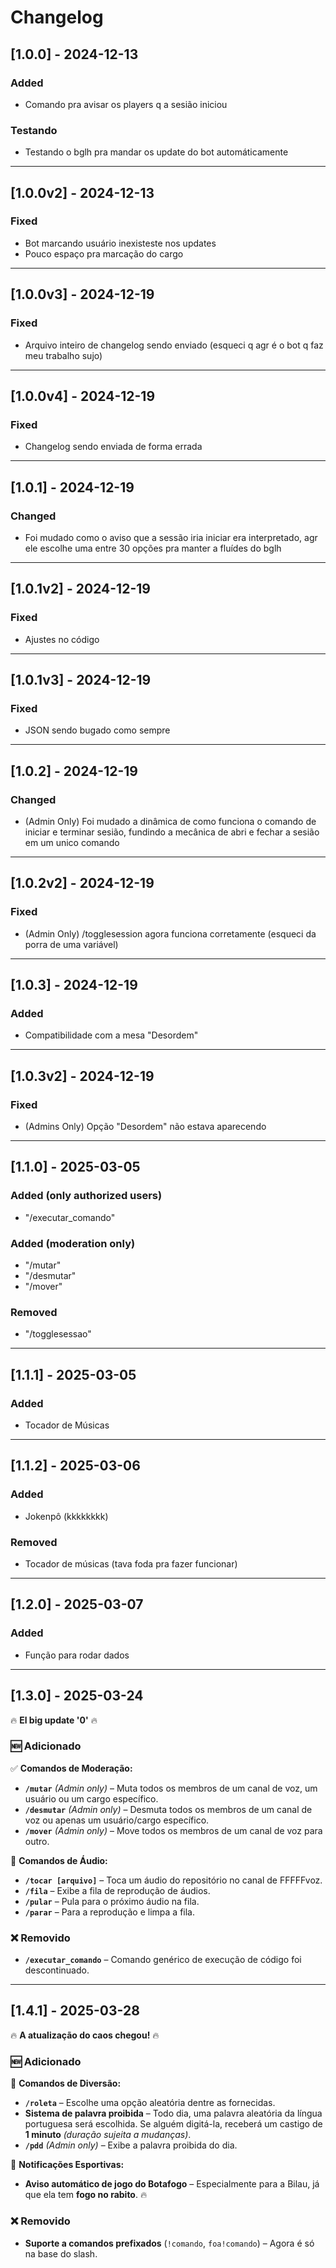 # Changelog

## [1.0.0] - 2024-12-13
### Added
- Comando pra avisar os players q a sesião iniciou

### Testando
- Testando o bglh pra mandar os update do bot automáticamente

- - - - - - - - - -

## [1.0.0v2] - 2024-12-13
### Fixed
- Bot marcando usuário inexisteste nos updates
- Pouco espaço pra marcação do cargo

- - - - - - - - - -

## [1.0.0v3] - 2024-12-19
### Fixed
- Arquivo inteiro de changelog sendo enviado (esqueci q agr é o bot q faz meu trabalho sujo)

- - - - - - - - - -

## [1.0.0v4] - 2024-12-19
### Fixed
- Changelog sendo enviada de forma errada

- - - - - - - - - -

## [1.0.1] - 2024-12-19
### Changed
- Foi mudado como o aviso que a sessão iria iniciar era interpretado, agr ele escolhe uma entre 30 opções pra manter a fluídes do bglh

- - - - - - - - - -

## [1.0.1v2] - 2024-12-19
### Fixed
- Ajustes no código

- - - - - - - - - -

## [1.0.1v3] - 2024-12-19
### Fixed
- JSON sendo bugado como sempre

- - - - - - - - - -

## [1.0.2] - 2024-12-19
### Changed
- (Admin Only) Foi mudado a dinâmica de como funciona o comando de iniciar e terminar sesião, fundindo a mecânica de abri e fechar a sesião em um unico comando

- - - - - - - - - -

## [1.0.2v2] - 2024-12-19
### Fixed
- (Admin Only) /togglesession agora funciona corretamente (esqueci da porra de uma variável)

- - - - - - - - - -

## [1.0.3] - 2024-12-19
### Added
- Compatibilidade com a mesa "Desordem"

- - - - - - - - - -

## [1.0.3v2] - 2024-12-19
### Fixed
- (Admins Only) Opção "Desordem" não estava aparecendo

- - - - - - - - - -

## [1.1.0] - 2025-03-05
### Added (only authorized users)
- "/executar_comando"

### Added (moderation only)
- "/mutar"
- "/desmutar"
- "/mover"

### Removed
- "/togglesessao"

- - - - - - - - - -

## [1.1.1] - 2025-03-05
### Added
- Tocador de Músicas

- - - - - - - - - -

## [1.1.2] - 2025-03-06
### Added
- Jokenpô (kkkkkkkk)

### Removed
- Tocador de músicas (tava foda pra fazer funcionar)

- - - - - - - - - -

## [1.2.0] - 2025-03-07

### Added

- Função para rodar dados

- - - - - - - - - -

## [1.3.0] - 2025-03-24

🔥 **El big update '0'** 🔥

### 🆕 Adicionado

✅ **Comandos de Moderação:**

- **`/mutar`** _(Admin only)_ – Muta todos os membros de um canal de voz, um usuário ou um cargo específico.
- **`/desmutar`** _(Admin only)_ – Desmuta todos os membros de um canal de voz ou apenas um usuário/cargo específico.
- **`/mover`** _(Admin only)_ – Move todos os membros de um canal de voz para outro.

🎵 **Comandos de Áudio:**

- **`/tocar [arquivo]`** – Toca um áudio do repositório no canal de FFFFFvoz.
- **`/fila`** – Exibe a fila de reprodução de áudios.
- **`/pular`** – Pula para o próximo áudio na fila.
- **`/parar`** – Para a reprodução e limpa a fila.

### ❌ Removido

- **`/executar_comando`** – Comando genérico de execução de código foi descontinuado.

- - - - - - - - - -

## [1.4.1] - 2025-03-28

🔥 **A atualização do caos chegou!** 🔥

### 🆕 Adicionado

🎲 **Comandos de Diversão:**
- **`/roleta`** – Escolhe uma opção aleatória dentre as fornecidas.
- **Sistema de palavra proibida** – Todo dia, uma palavra aleatória da língua portuguesa será escolhida. Se alguém digitá-la, receberá um castigo de **1 minuto** _(duração sujeita a mudanças)_.
- **`/pdd`** _(Admin only)_ – Exibe a palavra proibida do dia.

🏀 **Notificações Esportivas:**
- **Aviso automático de jogo do Botafogo** – Especialmente para a Bilau, já que ela tem **fogo no rabito**. 🔥

### ❌ Removido
- **Suporte a comandos prefixados** (`!comando`, `foa!comando`) – Agora é só na base do slash.
